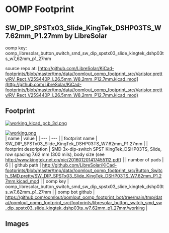 # OOMP Footprint  
## SW_DIP_SPSTx03_Slide_KingTek_DSHP03TS_W7.62mm_P1.27mm  by LibreSolar  
  
oomp key: oomp_libresolar_button_switch_smd_sw_dip_spstx03_slide_kingtek_dshp03ts_w7_62mm_p1_27mm  
  
source repo at: [http://github.com/LibreSolar/KiCad-footprints/blob/master/tmp/data//oomlout_oomp_footprint_src/Varistor.pretty/RV_Rect_V25S440P_L26.5mm_W8.2mm_P12.7mm.kicad_mod](http://github.com/LibreSolar/KiCad-footprints/blob/master/tmp/data//oomlout_oomp_footprint_src/Varistor.pretty/RV_Rect_V25S440P_L26.5mm_W8.2mm_P12.7mm.kicad_mod)  
## Footprint  
  
[![working_kicad_pcb_3d.png](working_kicad_pcb_3d_600.png)](working_kicad_pcb_3d.png)  
  
[![working.png](working_600.png)](working.png)  
| name | value | 
| --- | --- | 
| footprint name | SW_DIP_SPSTx03_Slide_KingTek_DSHP03TS_W7.62mm_P1.27mm | 
| footprint description | SMD 3x-dip-switch SPST KingTek_DSHP03TS, Slide, row spacing 7.62 mm (300 mils), body size  (see http://www.kingtek.net.cn/pic/201601201417455112.pdf) | 
| number of pads | 6 | 
| github path | http://github.com/LibreSolar/KiCad-footprints/blob/master/tmp/data//oomlout_oomp_footprint_src/Button_Switch_SMD.pretty/SW_DIP_SPSTx03_Slide_KingTek_DSHP03TS_W7.62mm_P1.27mm.kicad_mod | 
| oomp key | oomp_libresolar_button_switch_smd_sw_dip_spstx03_slide_kingtek_dshp03ts_w7_62mm_p1_27mm | 
| oomp bot github | https://github.com/oomlout/oomlout_oomp_footprint_bot/tree/main/tmp/data//oomlout_oomp_footprint_src/footprints/libresolar_button_switch_smd_sw_dip_spstx03_slide_kingtek_dshp03ts_w7_62mm_p1_27mm/working | 
## Images  
